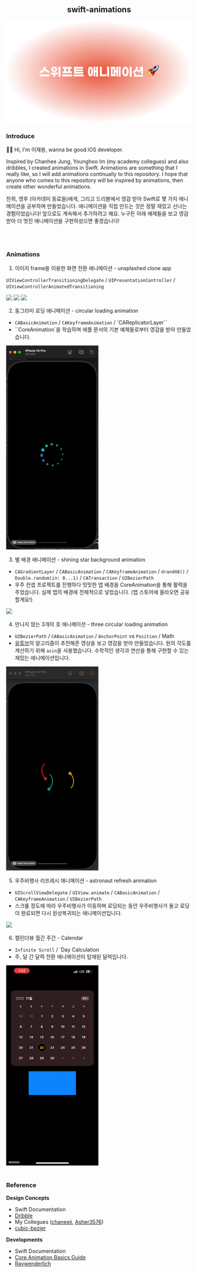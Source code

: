 <div align="center"><h2> swift-animations</h2></div>

<div align="center"><img src="https://raw.githubusercontent.com/hello-woody/img-uploader/master/uPic/swift%20animation.png"></div>

### Introduce

👋🏻 Hi, I'm 이재용, wanna be good iOS developer.

Inspired by Chanhee Jung, Younghoo Im (my academy collegues) and also dribbles, I created animations in Swift.
Animations are something that I really like, so I will add animations continually to this repository. I hope that anyone who comes to this repository will be inspired by animations, then create other wonderful animations.

찬희, 영후 (아카데미 동료들)에게, 그리고 드리블에서 영감 받아 Swift로 몇 가지 애니메이션을 공부하며 만들었습니다. 애니메이션을 직접 만드는 것은 정말 재밌고 신나는 경험이었습니다! 앞으로도 계속해서 추가하려고 해요. 누구든 아래 예제들을 보고 영감 받아 더 멋진 애니메이션을 구현하셨으면 좋겠습니다! 

<br />

<br />

### Animations

1. 이미지 frame을 이용한 화면 전환 애니메이션 - unsplashed clone app

`UIViewControllerTransitioningDelegate` / `UIPresentationController` / `UIViewControllerAnimatedTransitioning` 

<img src="https://user-images.githubusercontent.com/56102421/153770814-5a9a8220-1030-4d5b-9aaf-6a4f20b02fbd.gif" width="250"> <img src="https://user-images.githubusercontent.com/56102421/153770887-88090415-7d3e-4b32-9438-ac39752ee6b5.gif" width="250">  <img src="https://user-images.githubusercontent.com/56102421/153770957-c486b2de-f358-4764-83e5-79b95433fdce.gif" width="250" /> 

2. 동그라미 로딩 애니메이션 - circular loading animation

- `CABasicAnimation` / `CAKeyframeAnimation` / `CAReplicatorLayer``
- ``CoreAnimation`을 학습하며 애플 문서의 기본 예제들로부터 영감을 받아 만들었습니다. 

<img src="Animation 2 - Circular Loading/Circular Loading Animation.gif" width="250"> 

3. 별 배경 애니메이션 - shining star background animation 

- `CAGradientLayer` / `CABasicAnimation` / `CAKeyframeAnimation` / `drand48()` / `Double.random(in: 0...1)` / `CATransaction` / `UIBezierPath` 
- 우주 컨셉 프로젝트를 진행하다 밋밋한 앱 배경을 CoreAnimation을 통해 활력을 주었습니다. 실제 앱의 배경에 전체적으로 넣었습니다. (앱 스토어에 올라오면 공유할게요!)

<img src="Animation 3 - Star Background/shining star background animation.gif " width="250"> 

4. 만나지 않는 3개의 호 애니메이션 - three circular loading animation

- `UIBezierPath` / `CABasicAnimation` / `AnchorPoint` vs `Position` / Math
- [유튜브](https://www.youtube.com/watch?v=1Aq9OJuS3ok)의 알고리즘이 추천해준 영상을 보고 영감을 받아 만들었습니다. 원의 각도를 계산하기 위해 `asin`을 사용했습니다. 
  수학적인 생각과 연산을 통해 구현할 수 있는 재밌는 애니메이션입니다. 

<img src="Animation 4 - Three Circular Loading/three circular loading.gif" width="250"> 

5. 우주비행사 리프레시 애니메이션 - astronaut refresh animation 

- `UIScrollViewDelegate` / `UIView.animate` / `CABasicAnimation` / `CAKeyframeAnimation` / `UIBezierPath`
- 스크롤 정도에 따라 우주비행사가 이동하며 로딩되는 동안 우주비행사가 돌고 로딩이 완료되면 다시 원상복귀되는 애니메이션입니다. 

<img src="Animation 5 - Blackhole Refresh/astronaut refresh animation.gif" width="250"> 

6. 캘린더뷰 월간 주간 - Calendar

- `Infinite Scroll` / `Day Calculation
- 주, 달 간 달력 전환 애니메이션이 탑재된 달력입니다.

<img src="https://raw.githubusercontent.com/hello-woody/img-uploader/master/uPic/2022-11-22%2013.44.06.gif" width="250"> 

<br />

<br />

### Reference

**Design Concepts**

- Swift Documentation
- [Dribble](https://dribbble.com)
- My Collegues ([chaneeii](https://github.com/chaneeii), [Asher3576](https://github.com/Asher3576))
- [cubic-bezier](https://cubic-bezier.com/#.1,.97,.82,.07)

**Developments**

- Swift Documentation
- [Core Animation Basics Guide](https://developer.apple.com/library/archive/documentation/Cocoa/Conceptual/CoreAnimation_guide/CoreAnimationBasics/CoreAnimationBasics.html#//apple_ref/doc/uid/TP40004514-CH2-SW3)
- [Raywenderlich](https://www.kodeco.com/books/ios-animations-by-tutorials/v6.0/chapters/14-layer-keyframe-animations-struct-properties)

